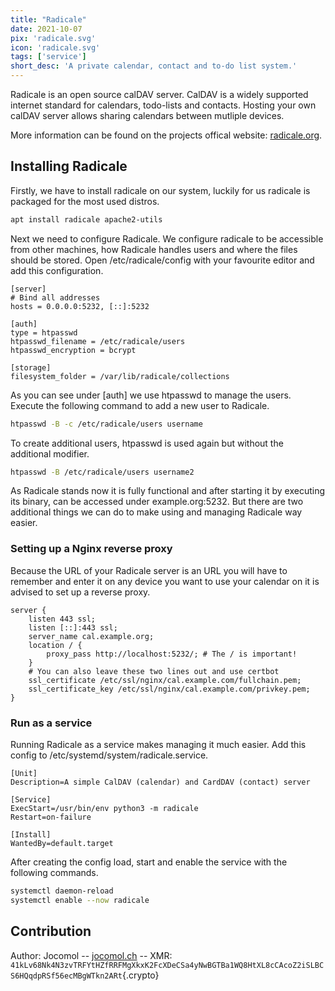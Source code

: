 ```yaml
---
title: "Radicale"
date: 2021-10-07
pix: 'radicale.svg'
icon: 'radicale.svg'
tags: ['service']
short_desc: 'A private calendar, contact and to-do list system.'
---
```


Radicale is an open source calDAV server. CalDAV is a widely supported
internet standard for calendars, todo-lists and contacts. Hosting your
own calDAV server allows sharing calendars between mutliple devices.

More information can be found on the projects offical website:
[radicale.org](https://radicale.org/v3.html).

## Installing Radicale

Firstly, we have to install radicale on our system, luckily for us
radicale is packaged for the most used distros.

```sh
apt install radicale apache2-utils
```

Next we need to configure Radicale. We configure radicale to be
accessible from other machines, how Radicale handles users and where the
files should be stored. Open /etc/radicale/config with your favourite
editor and add this configuration.

```systemd
[server]
# Bind all addresses
hosts = 0.0.0.0:5232, [::]:5232

[auth]
type = htpasswd
htpasswd_filename = /etc/radicale/users
htpasswd_encryption = bcrypt

[storage]
filesystem_folder = /var/lib/radicale/collections
```

As you can see under \[auth\] we use htpasswd to manage the users.
Execute the following command to add a new user to Radicale.

```sh
htpasswd -B -c /etc/radicale/users username
```

To create additional users, htpasswd is used again but without the additional modifier. 

```sh
htpasswd -B /etc/radicale/users username2
```

As Radicale stands now it is fully functional and after starting it by
executing its binary, can be accessed under example.org:5232. But there
are two additional things we can do to make using and managing Radicale
way easier.

### Setting up a Nginx reverse proxy

Because the URL of your Radicale server is an URL you will have to
remember and enter it on any device you want to use your calendar on it
is advised to set up a reverse proxy.

```nginx
server {
    listen 443 ssl;
    listen [::]:443 ssl;
    server_name cal.example.org;
    location / {
        proxy_pass http://localhost:5232/; # The / is important!
    }
    # You can also leave these two lines out and use certbot
    ssl_certificate /etc/ssl/nginx/cal.example.com/fullchain.pem;
    ssl_certificate_key /etc/ssl/nginx/cal.example.com/privkey.pem;
}
```

### Run as a service

Running Radicale as a service makes managing it much easier. Add this
config to /etc/systemd/system/radicale.service.

```systemd
[Unit]
Description=A simple CalDAV (calendar) and CardDAV (contact) server

[Service]
ExecStart=/usr/bin/env python3 -m radicale
Restart=on-failure

[Install]
WantedBy=default.target
```

After creating the config load, start and enable the service with the
following commands.

```sh
systemctl daemon-reload
systemctl enable --now radicale
```

## Contribution

Author: Jocomol -- [jocomol.ch](https://jocomol.ch) \-- XMR:
`41kLv68Nk4N3zvTRFYtHZfRRFMgXkxK2FcXDeCSa4yNwBGTBa1WQ8HtXL8cCAcoZ2iSLBCS6HQqdpRSf56ecMBgWTkn2ARt`{.crypto}
